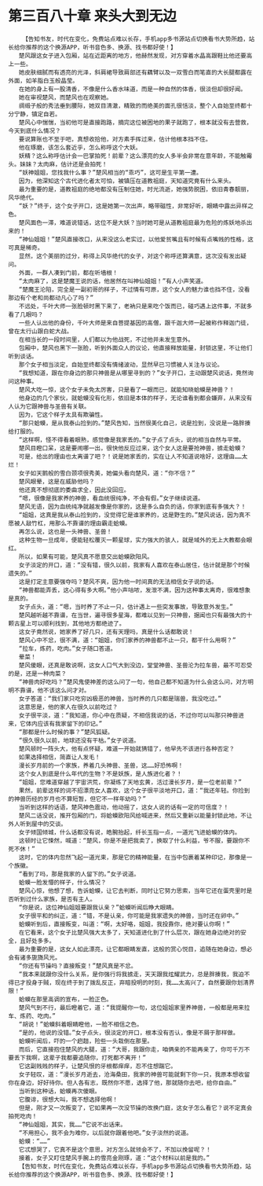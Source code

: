 # 第三百八十章 来头大到无边
        【告知书友，时代在变化，免费站点难以长存，手机app多书源站点切换看书大势所趋，站长给你推荐的这个换源APP，听书音色多、换源、找书都好使！】
       楚风跟这女子进入包厢，站在近距离的地方，他赫然发现，对方穿着水晶高跟鞋比他还要高上一些。
       她皮肤细腻而有透亮的光泽，斜肩裙导致肩部还有藕臂以及一双雪白而笔直的大长腿都露在外面，如羊脂白玉般晶莹。
       在她的身上有一股清香，不像是什么香水味道，而是一种自然的体香，很淡但却很好闻。
       她在审视楚风，而楚风也在观察她。
       绸缎子般的秀法垂到腰际，她双目清澈，精致的而绝美的面孔很恬淡，整个人自始至终都十分宁静，镇定自若。
       楚风心中惴惴，当初他可是直接跑路，摘完这位被困地的果子就跑了，根本就没有去营救，今天到底什么情况？
       要说算账也不至于吧，真想收拾他，对方素手挥过来，估计他根本挡不住。
       他在琢磨，该怎么套近乎，怎么称呼这个大妖。
       妖精？这么称呼估计会一巴掌拍死！前辈？这么漂亮的女人多半会非常在意年龄，不能触霉头。妹妹？太肉麻，估计还是会拍死！
       “妖神姐姐，您找我什么事？”楚风相当的“乖巧”，这可是生平第一遭。
       因为，他深知这个古代进化者太可怕，被镇压在道教祖庭，天知道究竟有什么来头。
       最为重要的是，道教祖庭的绝地都没有压制住她，时光流逝，她强势脱困，依旧青春靓丽，风华绝代。
       “妖？”终于，这个女子开口，这是她第一次出声，略带磁性，非常好听，眼睛中露出异样之色。
       楚风面色一滞，难道说错话，这位不是大妖？当时她可是从道教祖庭最为危险的炼妖地杀出来的！
       “神仙姐姐！”楚风直接改口，从来没这么老实过，以他爱贫嘴且有时候有点嘴贱的性格，这可真是稀奇。
       显然，这个美丽的过分，称得上风华绝代的女子，对这个称呼还算满意，这次没有发出疑问。
       外面，一群人凑到门前，都在听墙根！
       “太肉麻了，这是楚魔王说的话，他居然在叫神仙姐姐！”有人小声笑道。
       “楚魔王沦陷，完全是一副初哥的样子，不过情有可原，这个女人的魅力谁也挡不住，没看那边有个老和尚都动凡心了吗？”
       不远处，千叶大师一张脸顿时黑下来了，老衲只是来吃个饭而已，碰巧遇上这件事，不就多看了几眼吗？
       一些人认出他的身份，千叶大师是来自菩提基因的高僧，跟千迦大师一起被称作释迦门徒，曾在太行山跟白蛇大战。
       在相当长的一段时间里，人们都以为他战死，不过他并未发生意外。
       包厢中，楚风也黑下一张脸，听到外面众人的议论，他直接释放能量，封锁这里，不让他们听到谈话。
       那个女子相当淡定，自始至终都没有情绪波动，显然早已习惯被人关注与议论。
       “我想知道，跟在你身边的那只神兽是从哪里寻到的？”女子开口，主动跟楚风说话，竟然询问这种事。
       楚风大吃一惊，这个女子未免太厉害，只是看了一眼而已，就能知晓蛤蟆是神兽？！
       他身边的几个家伙，就蛤蟆没有化形，依旧是本体的样子，无论谁看到都会嫌弃，从来没有人认为它跟神兽与圣兽有关联。
       因为，它这个样子太具有欺骗性。
       “那只蛤蟆，是从我泰山捡到的。”楚风告知，当然很美化自己，说是捡到，没说是一路胖揍给打服的。
       “这样啊，怪不得看着眼熟，感觉像是我家丢的。”女子点了点头，说的相当自然与平常。
       楚风目瞪口呆，这是要闹哪一出，很快他反应过来，这个女人这是要抢神兽，掳走蛤蟆？
       可是，给出的理由也太离谱了吧？！说是她家丢的，实在让人不知道说啥好，这理由……太烂！
       女子如天鹅般的雪白颈项很秀美，她偏头看向楚风，道：“你不信？”
       楚风眼晕，这是在威胁他吗？
       他还真不想彻底的委曲求全，因此没回应。
       “嗯，很像是我家养的神兽，看血统很纯净，不会有假。”女子继续说道。
       楚风无语，因为血统纯净就越发像是你家的，这是多么自负的话，你家到底有多强大？！
       “姐姐，这真是我从泰山捡到的，没觉得它是谁家养的，这是野生的。”楚风说话，因为真不愿被人敲竹杠，用那么不靠谱的理由霸走蛤蟆。
       再怎么说，这也是一头神兽、圣兽！
       这种生物一旦成年，便能轻松覆灭一颗星球，实力强大的骇人，就是域外的无上大教都会眼红。
       所以，如果有可能，楚风真不愿意交出蛤蟆欧阳风。
       女子淡定的开口，道：“没有错，很久以前，我家有人喜欢在泰山居住，估计就是那个时候遗失的。”
       这是打定主意要强夺吗？楚风不爽，因为他一时间真的无法相信女子说的话。
       “神兽都能弄丢，这心得有多大啊。”他小声咕哝，发泄不满，因为这种事太离奇，很难想象是真的。
       女子点头，道：“嗯，当时养了不止一只，估计遇上一些突发事故，导致意外发生。”
       楚风越听越不靠谱，在当世，遍寻很多星海，都难以见到一只神兽，据闻也只有最强大的十颗古星上可以顺利找到，其他地方都绝迹了。
       这女子竟然说，她家养了好几只，还有天理吗，真是什么话都敢说！
       楚风心中不忿，很不满，道：“姐姐，你们家养的神兽都不止一只，都干什么用啊？”
       “拉车，炼药，吃肉。”女子随口答道。
       晕菜！
       楚风傻眼，还真是敢说啊，这女人口气大到没边，堂堂神兽、圣兽沦为拉车兽，最不可忍受的是，还是一种肉菜？
       “神兽肉好吃吗？”楚风鬼使神差的这么问了一句，他自己都不知道为什么会这么问，对方明明不靠谱，他不该这么问才对。
       女子答道：“我们家只吃穷凶极恶的神兽，当时养的几只都是瑞兽，我没吃过。”
       这意思是，他的家人在很久以前吃过？
       女子很平淡，道：“我知道，你心中在质疑，不相信我说的话，不过你可以叫那只神兽进来，它体内应该有我家留下的印记。”
       “那都是什么时候的事？”楚风狐疑。
       “很久很久以前，地球还没有干枯。”女子说道。
       楚风顿时一阵头大，他有点怀疑，难道一开始就猜错了，他早先不该进行各种否定？
       如果选择相信，简直让人发毛！
       漫长岁月前的一个家族，养着几头神兽、圣兽，这……好恐怖啊！
       这个女人到底是什么年代的生物？不是妖族，是人族进化者？！
       “姐姐，您难道穿越了宇宙洪荒，你凝练了天地玄黄，活过漫长岁月，是一位老前辈？”
       果然，前辈这样的词不招漂亮女人喜欢，这个女子很平淡地开口，道：“我还年轻。你捡到的神兽历经的岁月也不算短暂，但它不一样年幼吗？”
       当听到这样的话语，楚风神色震动，他动摇了，这女人说的话有一定的可信度？！
       楚风二话没说，推开包厢的门，将蛤蟆欧阳风给喊进来，然后又重新以能量封锁此地，不让外人听到屋中的交谈。
       女子倾国倾城，什么话都没有说，皓腕抬起，纤长玉指一点，一道光飞进蛤蟆的体内。
       这顿时让它悚然，喊道：“楚风，你是不是把我卖了，换取了什么利益，爷不服，要跟你不死不休！”
       这时，它的体内忽然飞起一道光束，那是它的精神能量，在当中包裹着某种印记，那像是一个族徽。
       “看到了吗，那是我家的人留下的。”女子说道。
       蛤蟆一脸发懵的样子，什么情况？
       楚风心惊，他想了想，告诉蛤蟆，让它去判断，同时让它努力思索，当年它还在蛋壳里时是否听到过什么家族，是否有主人。
       “你是说，这位神仙姐姐要跟我认亲？”蛤蟆听闻后睁大眼睛。
       女子很平和的纠正，道：“错，不是认亲，你可能是我家遗失的神兽，当时还在卵中。”
       蛤蟆听到后，直接叛变，叫道：“啊，太好咯，姐姐，我投靠你，绝对要认你啊！”
       在它看来，这个女子比楚风强大太多了，天知道进化到了什么层次，跟在她身边绝对的安全，且好处多多。
       最为重要的是，这女人如此漂亮，让它都眼睛发直，这般的赏心悦目，追随在她身边，想必会有诸多旎旖风光。
       “你还有节操吗？直接叛变！”楚风真是不忿。
       “我本来就跟你没什么关系，是你强行将我掳走，天天跟我炫耀武力，总是胖揍我，我迫不得已才投身于贼，现在终于到了拨乱反正，弃暗投明的时刻，我……太高兴了，自然要跟你划清界限！”
       蛤蟆在那里高调的宣布，一脸正色。
       楚风气到不行，最后瞪着它，道：“我提醒你一句，这位姐姐家里养神兽，一般都是用来拉车、炼药、吃肉。”
       “胡说！”蛤蟆斜着眼睛瞪他，一脸不相信之色。
       “是的，他说的没错。”女子点头，很淡定的开口，根本没有否认，像是不屑于那样做。
       蛤蟆听闻后，吓的一个趔趄，险些一头栽倒在那里。
       而后，它直接抱住楚风的大腿，道：“大哥，我跟你走，咱俩亲的不能再亲了，你可千万不要丢下我啊，这辈子我都要追随你，打死都不离开！”
       它这副贱贱的样子，让楚风恨的牙根都痒痒，忍不住想踹它。
       女子轻叹，道：“漫长岁月逝去，沧海桑田，我家的神兽可能就剩下你一只，我原本想收留你在身边，好好待你。但人各有志，既然你不愿，选择了他，那就随你去吧，给你自由。”
       当听到这种话，蛤蟆再次傻眼。
       它腹诽，很想大叫，我不想选择他啊！
       但是，刚才又一次叛变了，它如果再一次没节操的改换门庭，这女子怎么看它？说不定真会拍死吃肉！
       “神仙姐姐，其实，我……”它说不出话来。
       “不用担心，我不会为难你，以后就你跟着他吧。”女子淡然的说道。
       蛤蟆：“……”
       它忒想哭了，它真不是这个意思，对方怎么就领会不了，不加以挽留呢？！
       接着，女子又盯住楚风手腕上的雪亮金刚琢，道：“这个材料以前是我的。”
       【告知书友，时代在变化，免费站点难以长存，手机app多书源站点切换看书大势所趋，站长给你推荐的这个换源APP，听书音色多、换源、找书都好使！】